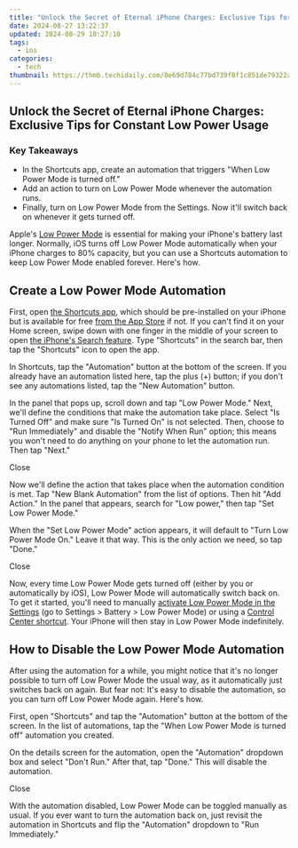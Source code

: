 ```yaml
---
title: "Unlock the Secret of Eternal iPhone Charges: Exclusive Tips for Constant Low Power Usage"
date: 2024-08-27 13:22:37
updated: 2024-08-29 10:27:10
tags:
  - ios
categories:
  - tech
thumbnail: https://thmb.techidaily.com/8e69d784c77bd739f0f1c851de79322ac9ec55e884e7ced93bcfd0b725d11a77.jpg
---
```


## Unlock the Secret of Eternal iPhone Charges: Exclusive Tips for Constant Low Power Usage

### Key Takeaways

* In the Shortcuts app, create an automation that triggers "When Low Power Mode is turned off."
* Add an action to turn on Low Power Mode whenever the automation runs.
* Finally, turn on Low Power Mode from the Settings. Now it'll switch back on whenever it gets turned off.

 Apple's [Low Power Mode](https://fox-cloud.techidaily.com/2024-approved-maximize-video-experience-enable-pip-on-youtube-ios/) is essential for making your iPhone's battery last longer. Normally, iOS turns off Low Power Mode automatically when your iPhone charges to 80% capacity, but you can use a Shortcuts automation to keep Low Power Mode enabled forever. Here's how.

##  Create a Low Power Mode Automation

 First, open [the Shortcuts app](https://screen-recording.techidaily.com/updated-in-2024-realtime-recording-titans/), which should be pre-installed on your iPhone but is available for free [from the App Store](https://apps.apple.com/us/app/shortcuts/id915249334) if not. If you can't find it on your Home screen, swipe down with one finger in the middle of your screen to open [the iPhone's Search feature](https://instagram-video-files.techidaily.com/taking-your-reels-up-a-notch-with-these-top-editors/). Type "Shortcuts" in the search bar, then tap the "Shortcuts" icon to open the app.

 In Shortcuts, tap the "Automation" button at the bottom of the screen. If you already have an automation listed here, tap the plus (+) button; if you don't see any automations listed, tap the "New Automation" button.

 In the panel that pops up, scroll down and tap "Low Power Mode." Next, we'll define the conditions that make the automation take place. Select "Is Turned Off" and make sure "Is Turned On" is not selected. Then, choose to "Run Immediately" and disable the "Notify When Run" option; this means you won't need to do anything on your phone to let the automation run. Then tap "Next."

Close 

 Now we'll define the action that takes place when the automation condition is met. Tap "New Blank Automation" from the list of options. Then hit "Add Action." In the panel that appears, search for "Low power," then tap "Set Low Power Mode."

 When the "Set Low Power Mode" action appears, it will default to "Turn Low Power Mode On." Leave it that way. This is the only action we need, so tap "Done."

Close 

 Now, every time Low Power Mode gets turned off (either by you or automatically by iOS), Low Power Mode will automatically switch back on. To get it started, you'll need to manually [activate Low Power Mode in the Settings](https://fox-boxes.techidaily.com/boosted-imagery-in-canva-top-10-tricks-revealed/) (go to Settings > Battery > Low Power Mode) or using a [Control Center shortcut](https://youtube-blog.techidaily.com/ring-how-tseries-harnesses-revenue-from-online-viewer-base-youtube/). Your iPhone will then stay in Low Power Mode indefinitely.

##  How to Disable the Low Power Mode Automation

 After using the automation for a while, you might notice that it's no longer possible to turn off Low Power Mode the usual way, as it automatically just switches back on again. But fear not: It's easy to disable the automation, so you can turn off Low Power Mode again. Here's how.

 First, open "Shortcuts" and tap the "Automation" button at the bottom of the screen. In the list of automations, tap the "When Low Power Mode is turned off" automation you created.

 On the details screen for the automation, open the "Automation" dropdown box and select "Don't Run." After that, tap "Done." This will disable the automation.

Close 

 With the automation disabled, Low Power Mode can be toggled manually as usual. If you ever want to turn the automation back on, just revisit the automation in Shortcuts and flip the "Automation" dropdown to "Run Immediately."

<ins class="adsbygoogle"
     style="display:block"
     data-ad-format="autorelaxed"
     data-ad-client="ca-pub-7571918770474297"
     data-ad-slot="1223367746"></ins>



<ins class="adsbygoogle"
     style="display:block"
     data-ad-client="ca-pub-7571918770474297"
     data-ad-slot="8358498916"
     data-ad-format="auto"
     data-full-width-responsive="true"></ins>
